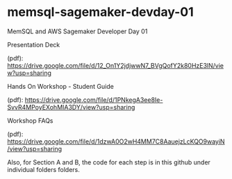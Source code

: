 # memsql-sagemaker-devday-01
MemSQL and AWS Sagemaker Developer Day 01

Presentation Deck 

(pdf): https://drive.google.com/file/d/12_On1Y2jdjwwN7_BVgQofY2k80HzE3lN/view?usp=sharing

Hands On Workshop - Student Guide

(pdf): https://drive.google.com/file/d/1PNkegA3ee8Ie-SvvR4MPoyEXohMIA3DY/view?usp=sharing

Workshop FAQs

(pdf): https://drive.google.com/file/d/1dzwA0O2wH4MM7C8AauejzLcKQO9wayiN/view?usp=sharing


Also, for Section A and B, the code for each step is in this github under individual folders folders.
